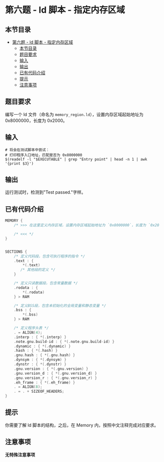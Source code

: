 # 第六题 - ld 脚本 - 指定内存区域

## 本节目录

- [第六题 - ld 脚本 - 指定内存区域](#第六题---ld-脚本---指定内存区域)
  - [本节目录](#本节目录)
  - [题目要求](#题目要求)
  - [输入](#输入)
  - [输出](#输出)
  - [已有代码介绍](#已有代码介绍)
  - [提示](#提示)
  - [注意事项](#注意事项)

## 题目要求

编写一个 ld 文件（命名为 `memory_region.ld`），设置内存区域起始地址为 0x8000000，长度为 0x2000。

## 输入

```shell
# 将会在测试脚本中尝试：
# 打印程序入口地址，匹配是否为 0x8000000
$(readelf -l "$EXECUTABLE" | grep "Entry point" | head -n 1 | awk '{print $3}')
```

## 输出

运行测试时，检测到"Test passed."字样。

## 已有代码介绍

```c
MEMORY {
    /* >>> 在这里定义内存区域，设置内存区域起始地址为 `0x8000000`，长度为 `0x2000`。 */

    /* <<< */
}


SECTIONS {
    /* 定义代码段，包含可执行程序的指令 */
    .text : {
        *(.text)
       /* 其他段的定义 */
    }

    /* 定义只读数据段，包含常量数据 */
    .rodata : {
        *(.rodata)
    } > RAM

    /* 定义BSS段，包含未初始化的全局变量和静态变量 */
    .bss : {
        *(.bss)
    } > RAM

    /* 定义程序头表 */
    . = ALIGN(4);
    .interp : { *(.interp) }
    .note.gnu.build-id : { *(.note.gnu.build-id) }
    .dynamic : { *(.dynamic) }
    .hash : { *(.hash) }
    .gnu.hash : { *(.gnu.hash) }
    .dynsym : { *(.dynsym) }
    .dynstr : { *(.dynstr) }
    .gnu.version : { *(.gnu.version) }
    .gnu.version_d : { *(.gnu.version_d) }
    .gnu.version_r : { *(.gnu.version_r) }
    .eh_frame : { *(.eh_frame) }
    . = ALIGN(8);
    . = . + SIZEOF_HEADERS;
}

```

## 提示

你需要了解 ld 脚本的结构，之后，在 Memory 内，按照中文注释完成对应要求。

## 注意事项

**无特殊注意事项**
